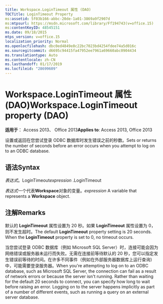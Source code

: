 ```yaml
---
title: Workspace.LoginTimeout 属性 (DAO)
TOCTitle: LoginTimeout Property
ms:assetid: 5f03b166-abbc-20de-1a01-3869a9f2907d
ms:mtpsurl: https://msdn.microsoft.com/library/Ff194743(v=office.15)
ms:contentKeyID: 48545151
ms.date: 09/18/2015
mtps_version: v=office.15
localization_priority: Normal
ms.openlocfilehash: dbc0ed4849e8c22bc7023bd4254fdee74a5d016c
ms.sourcegitcommit: d6695c94415fa47952ee7961a69660abc0904434
ms.translationtype: Auto
ms.contentlocale: zh-CN
ms.lasthandoff: 01/17/2019
ms.locfileid: "28699609"
---
```

# <a name="workspacelogintimeout-property-dao"></a><span data-ttu-id="d647e-102">Workspace.LoginTimeout 属性 (DAO)</span><span class="sxs-lookup"><span data-stu-id="d647e-102">Workspace.LoginTimeout property (DAO)</span></span>


<span data-ttu-id="d647e-103">**适用于**： Access 2013、 Office 2013</span><span class="sxs-lookup"><span data-stu-id="d647e-103">**Applies to**: Access 2013, Office 2013</span></span>

<span data-ttu-id="d647e-104">设置或返回在您尝试登录 ODBC 数据库时发生错误之前的秒数。</span><span class="sxs-lookup"><span data-stu-id="d647e-104">Sets or returns the number of seconds before an error occurs when you attempt to log on to an ODBC database.</span></span>

## <a name="syntax"></a><span data-ttu-id="d647e-105">语法</span><span class="sxs-lookup"><span data-stu-id="d647e-105">Syntax</span></span>

<span data-ttu-id="d647e-106">*表达式*。LoginTimeout</span><span class="sxs-lookup"><span data-stu-id="d647e-106">*expression* .LoginTimeout</span></span>

<span data-ttu-id="d647e-107">*表达式*一个代表**Workspace**对象的变量。</span><span class="sxs-lookup"><span data-stu-id="d647e-107">*expression* A variable that represents a **Workspace** object.</span></span>

## <a name="remarks"></a><span data-ttu-id="d647e-108">注解</span><span class="sxs-lookup"><span data-stu-id="d647e-108">Remarks</span></span>

<span data-ttu-id="d647e-p101">默认的 **LoginTimeout** 属性设置为 20 秒。如果 **LoginTimeout** 属性设置为 0，则不发生超时。</span><span class="sxs-lookup"><span data-stu-id="d647e-p101">The default **LoginTimeout** property setting is 20 seconds. When the **LoginTimeout** property is set to 0, no timeout occurs.</span></span>

<span data-ttu-id="d647e-p102">当您尝试登录 ODBC 数据库（例如 Microsoft SQL Server）时，连接可能会因为网络错误或服务器未运行而失败。无需在连接前等待默认的 20 秒，您可以指定发生错误前等待的时间。在许多不同事件（例如在外部服务器数据库上运行查询）中，可能需要登录服务器。</span><span class="sxs-lookup"><span data-stu-id="d647e-p102">When you're attempting to log on to an ODBC database, such as Microsoft SQL Server, the connection can fail as a result of network errors or because the server isn't running. Rather than waiting for the default 20 seconds to connect, you can specify how long to wait before raising an error. Logging on to the server happens implicitly as part of a number of different events, such as running a query on an external server database.</span></span>

